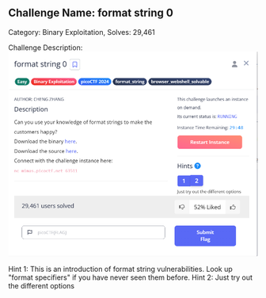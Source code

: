 ## Challenge Name: format string 0
Category: Binary Exploitation, 
Solves: 29,461 

Challenge Description: 
![img](<https://github.com/eliu-civ/CIV-CTF-Writeups-/blob/main/PicoGym/Easy/Images/Screenshot%202025-10-13%20110718.png>)

Hint 1:
This is an introduction of format string vulnerabilities. Look up "format specifiers" if you have never seen them before.
Hint 2: 
Just try out the different options


